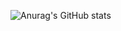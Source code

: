 ![Anurag's GitHub stats](https://github-readme-stats.vercel.app/api?username=marple-git&count_private=true)
